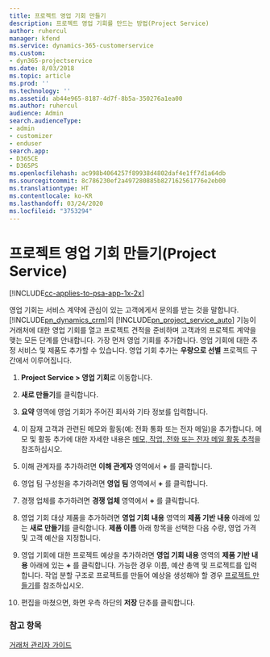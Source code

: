 ```yaml
---
title: 프로젝트 영업 기회 만들기
description: 프로젝트 영업 기회를 만드는 방법(Project Service)
author: ruhercul
manager: kfend
ms.service: dynamics-365-customerservice
ms.custom:
- dyn365-projectservice
ms.date: 8/03/2018
ms.topic: article
ms.prod: ''
ms.technology: ''
ms.assetid: ab44e965-8187-4d7f-8b5a-350276a1ea00
ms.author: ruhercul
audience: Admin
search.audienceType:
- admin
- customizer
- enduser
search.app:
- D365CE
- D365PS
ms.openlocfilehash: ac998b4064257f89938d4802daf4e1ff7d1a64db
ms.sourcegitcommit: 8c786230ef2a497280885b827162561776e2eb00
ms.translationtype: HT
ms.contentlocale: ko-KR
ms.lasthandoff: 03/24/2020
ms.locfileid: "3753294"
---
```

# <a name="create-a-project-opportunity-project-service"></a>프로젝트 영업 기회 만들기(Project Service)

[!INCLUDE[cc-applies-to-psa-app-1x-2x](../includes/cc-applies-to-psa-app-1x-2x.md)]

영업 기회는 서비스 계약에 관심이 있는 고객에게서 문의를 받는 것을 말합니다. [!INCLUDE[pn_dynamics_crm](../includes/pn-dynamics-crm.md)]의 [!INCLUDE[pn_project_service_auto](../includes/pn-project-service-auto.md)] 기능이 거래처에 대한 영업 기회를 열고 프로젝트 견적을 준비하며 고객과의 프로젝트 계약을 맺는 모든 단계를 안내합니다. 가장 먼저 영업 기회를 추가합니다. 영업 기회에 대한 추정 서비스 및 제품도 추가할 수 있습니다. 영업 기회 추가는 **우량으로 선별** 프로젝트 구간에서 이루어집니다.  
  
1.  **Project Service > 영업 기회**로 이동합니다.  
  
2.  **새로 만들기**를 클릭합니다.  
  
3.  **요약** 영역에 영업 기회가 주어진 회사와 기타 정보를 입력합니다.  
  
4.  이 잠재 고객과 관련된 메모와 활동(예: 전화 통화 또는 전자 메일)을 추가합니다. 메모 및 활동 추가에 대한 자세한 내용은 [메모, 작업, 전화 또는 전자 메일 활동 추적](../basics/work-with-activities.md)을 참조하십시오.  
  
5.  이해 관계자를 추가하려면 **이해 관계자** 영역에서 **+** 를 클릭합니다.  
  
6.  영업 팀 구성원을 추가하려면 **영업 팀** 영역에서 **+** 를 클릭합니다.  
  
7.  경쟁 업체를 추가하려면 **경쟁 업체** 영역에서 **+** 를 클릭합니다.  
  
8.  영업 기회 대상 제품을 추가하려면 **영업 기회 내용** 영역의 **제품 기반 내용** 아래에 있는 **새로 만들기**를 클릭합니다. **제품 이름** 아래 항목을 선택한 다음 수량, 영업 가격 및 고객 예산을 지정합니다.  
  
9. 영업 기회에 대한 프로젝트 예상을 추가하려면 **영업 기회 내용** 영역의 **제품 기반 내용** 아래에 있는 **+** 를 클릭합니다. 가능한 경우 이름, 예산 총액 및 프로젝트를 입력합니다. 작업 분할 구조로 프로젝트를 만들어 예상을 생성해야 할 경우 [프로젝트 만들기](../project-service/create-project.md)를 참조하십시오.  
  
10. 편집을 마쳤으면, 화면 우측 하단의 **저장** 단추를 클릭합니다.  
  
### <a name="see-also"></a>참고 항목  
 [거래처 관리자 가이드](../project-service/account-manager-guide.md)
